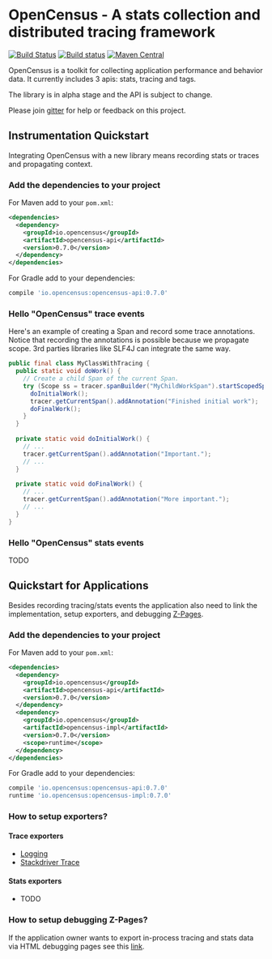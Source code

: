 # OpenCensus - A stats collection and distributed tracing framework
[![Build Status][travis-image]][travis-url] [![Build status][appveyor-image]][appveyor-url] [![Maven Central][maven-image]][maven-url]

OpenCensus is a toolkit for collecting application performance and behavior data. It currently 
includes 3 apis: stats, tracing and tags.

The library is in alpha stage and the API is subject to change.

Please join [gitter](https://gitter.im/census-instrumentation/Lobby) for help or feedback on this
project.

## Instrumentation Quickstart

Integrating OpenCensus with a new library means recording stats or traces and propagating context.

### Add the dependencies to your project

For Maven add to your `pom.xml`:
```xml
<dependencies>
  <dependency>
    <groupId>io.opencensus</groupId>
    <artifactId>opencensus-api</artifactId>
    <version>0.7.0</version>
  </dependency>
</dependencies>
```

For Gradle add to your dependencies:
```gradle
compile 'io.opencensus:opencensus-api:0.7.0'
```

### Hello "OpenCensus" trace events

Here's an example of creating a Span and record some trace annotations. Notice that recording the
annotations is possible because we propagate scope. 3rd parties libraries like SLF4J can integrate
the same way.

```java
public final class MyClassWithTracing {
  public static void doWork() {
    // Create a child Span of the current Span.
    try (Scope ss = tracer.spanBuilder("MyChildWorkSpan").startScopedSpan()) {
      doInitialWork();
      tracer.getCurrentSpan().addAnnotation("Finished initial work");
      doFinalWork();
    }
  }
  
  private static void doInitialWork() {
    // ...
    tracer.getCurrentSpan().addAnnotation("Important.");
    // ...
  }
  
  private static void doFinalWork() {
    // ...
    tracer.getCurrentSpan().addAnnotation("More important.");
    // ...
  }
}
```

### Hello "OpenCensus" stats events

TODO

## Quickstart for Applications

Besides recording tracing/stats events the application also need to link the implementation, 
setup exporters, and debugging [Z-Pages](https://github.com/census-instrumentation/opencensus-java/tree/master/contrib/zpages).

### Add the dependencies to your project

For Maven add to your `pom.xml`:
```xml
<dependencies>
  <dependency>
    <groupId>io.opencensus</groupId>
    <artifactId>opencensus-api</artifactId>
    <version>0.7.0</version>
  </dependency>
  <dependency>
    <groupId>io.opencensus</groupId>
    <artifactId>opencensus-impl</artifactId>
    <version>0.7.0</version>
    <scope>runtime</scope>
  </dependency>
</dependencies>
```

For Gradle add to your dependencies:
```gradle
compile 'io.opencensus:opencensus-api:0.7.0'
runtime 'io.opencensus:opencensus-impl:0.7.0'
```

### How to setup exporters?

#### Trace exporters
* [Logging](https://github.com/census-instrumentation/opencensus-java/tree/master/exporters/trace_logging#quickstart)
* [Stackdriver Trace](https://github.com/census-instrumentation/opencensus-java/tree/master/exporters/trace_stackdriver#quickstart)

#### Stats exporters
* TODO

### How to setup debugging Z-Pages?

If the application owner wants to export in-process tracing and stats data via HTML debugging pages 
see this [link](https://github.com/census-instrumentation/opencensus-java/tree/master/contrib/zpages#quickstart).

[travis-image]: https://travis-ci.org/census-instrumentation/opencensus-java.svg?branch=master
[travis-url]: https://travis-ci.org/census-instrumentation/opencensus-java
[appveyor-image]: https://ci.appveyor.com/api/projects/status/hxthmpkxar4jq4be/branch/master?svg=true
[appveyor-url]: https://ci.appveyor.com/project/instrumentationjavateam/opencensus-java/branch/master
[maven-image]: https://maven-badges.herokuapp.com/maven-central/io.opencensus/opencensus-api/badge.svg
[maven-url]: https://maven-badges.herokuapp.com/maven-central/io.opencensus/opencensus-api
